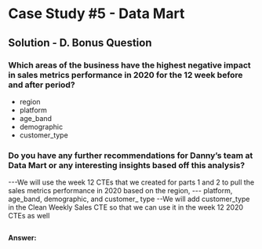 # Case Study #5 - Data Mart

## Solution - D. Bonus Question

###  Which areas of the business have the highest negative impact in sales metrics performance in 2020 for the 12 week before and after period?

- region
- platform
- age_band
- demographic
- customer_type


### Do you have any further recommendations for Danny’s team at Data Mart or any interesting insights based off this analysis?


---We will use the week 12 CTEs that we created for parts 1 and 2 to pull the sales metrics performance in 2020 based on the region,
--- platform, age_band, demographic, and customer_ type
--We will add customer_type in the Clean Weekly Sales CTE so that we can use it in the week 12 2020 CTEs as well 




````sql

````


**Answer:**
